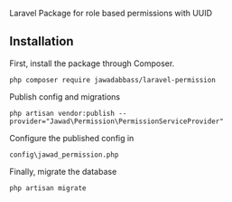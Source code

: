 Laravel Package for role based permissions with UUID

## Installation

First, install the package through Composer.

```
php composer require jawadabbass/laravel-permission
```

Publish config and migrations

```
php artisan vendor:publish --provider="Jawad\Permission\PermissionServiceProvider"
```

Configure the published config in

```
config\jawad_permission.php
```

Finally, migrate the database

```
php artisan migrate
```
